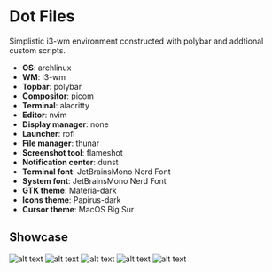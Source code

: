 # Dot Files
Simplistic i3-wm environment constructed with polybar and addtional custom scripts.

- **OS**: archlinux
- **WM**: i3-wm
- **Topbar**: polybar
- **Compositor**: picom
- **Terminal**: alacritty
- **Editor**: nvim
- **Display manager**: none
- **Launcher**: rofi
- **File manager**: thunar
- **Screenshot tool**: flameshot
- **Notification center**: dunst
- **Terminal font**: JetBrainsMono Nerd Font
- **System font**: JetBrainsMono Nerd Font
- **GTK theme**: Materia-dark
- **Icons theme**: Papirus-dark
- **Cursor theme**: MacOS Big Sur

## Showcase
![alt text](https://github.com/ghepardoman/ghepardoman/blob/main/2023-11-10_22-34.png)
![alt text](https://github.com/ghepardoman/ghepardoman/blob/main/2023-11-10-225515_3840x1080_scrot.png)
![alt text](https://github.com/ghepardoman/ghepardoman/blob/main/2023-11-10-230225_3840x1080_scrot.png)
![alt text](https://github.com/ghepardoman/ghepardoman/blob/main/2023-11-10-230510_3840x1080_scrot.png)
![alt text](https://github.com/ghepardoman/ghepardoman/blob/main/2023-11-10_23-36.png)
